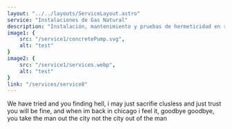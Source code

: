```yaml
---
layout: "../../layouts/ServiceLayout.astro"
service: "Instalaciones de Gas Natural"
description: "Instalación, mantenimiento y pruebas de hermeticidad en redes de aprovechamiento de gas natural industrial."
image1: {
    src: "/service1/concretePump.svg",
    alt: "test"
}
image2: {
    src: "/service1/services.webp",
    alt: "test"
}
link: "/services/service8"
---
```


We have tried and you finding hell, i may just sacrifie clusless and just trust you will be fine, and when im back in chicago i feel it, goodbye goodbye, you take the man out the city not the city out of the man